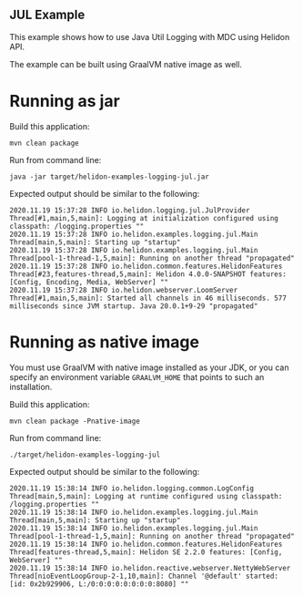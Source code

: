 JUL Example
---

This example shows how to use Java Util Logging with MDC
 using Helidon API.
 
The example can be built using GraalVM native image as well.

# Running as jar

Build this application:
```shell script
mvn clean package
```

Run from command line:
```shell script
java -jar target/helidon-examples-logging-jul.jar
```

Expected output should be similar to the following:
```text
2020.11.19 15:37:28 INFO io.helidon.logging.jul.JulProvider Thread[#1,main,5,main]: Logging at initialization configured using classpath: /logging.properties ""
2020.11.19 15:37:28 INFO io.helidon.examples.logging.jul.Main Thread[main,5,main]: Starting up "startup"
2020.11.19 15:37:28 INFO io.helidon.examples.logging.jul.Main Thread[pool-1-thread-1,5,main]: Running on another thread "propagated"
2020.11.19 15:37:28 INFO io.helidon.common.features.HelidonFeatures Thread[#23,features-thread,5,main]: Helidon 4.0.0-SNAPSHOT features: [Config, Encoding, Media, WebServer] ""
2020.11.19 15:37:28 INFO io.helidon.webserver.LoomServer Thread[#1,main,5,main]: Started all channels in 46 milliseconds. 577 milliseconds since JVM startup. Java 20.0.1+9-29 "propagated"
```

# Running as native image
You must use GraalVM with native image installed as your JDK,
or you can specify an environment variable `GRAALVM_HOME` that points
to such an installation.

Build this application:
```shell script
mvn clean package -Pnative-image
```

Run from command line:
```shell script
./target/helidon-examples-logging-jul
```

Expected output should be similar to the following:
```text
2020.11.19 15:38:14 INFO io.helidon.logging.common.LogConfig Thread[main,5,main]: Logging at runtime configured using classpath: /logging.properties ""
2020.11.19 15:38:14 INFO io.helidon.examples.logging.jul.Main Thread[main,5,main]: Starting up "startup"
2020.11.19 15:38:14 INFO io.helidon.examples.logging.jul.Main Thread[pool-1-thread-1,5,main]: Running on another thread "propagated"
2020.11.19 15:38:14 INFO io.helidon.common.features.HelidonFeatures Thread[features-thread,5,main]: Helidon SE 2.2.0 features: [Config, WebServer] ""
2020.11.19 15:38:14 INFO io.helidon.reactive.webserver.NettyWebServer Thread[nioEventLoopGroup-2-1,10,main]: Channel '@default' started: [id: 0x2b929906, L:/0:0:0:0:0:0:0:0:8080] ""
```
